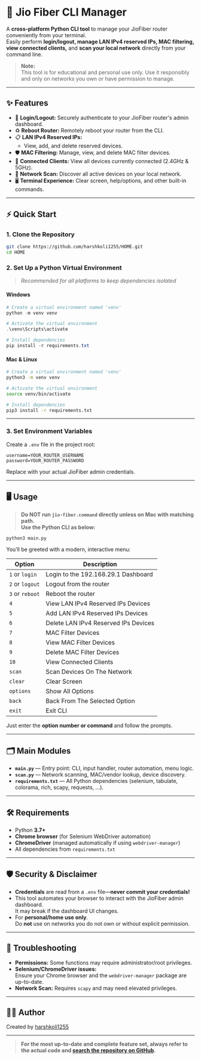 # 🚀 Jio Fiber CLI Manager

A **cross-platform Python CLI tool** to manage your JioFiber router conveniently from your terminal.<br>
Easily perform **login/logout, manage LAN IPv4 reserved IPs, MAC filtering, view connected clients,** and **scan your local network** directly from your command line.

> **Note:**  
> This tool is for educational and personal use only. Use it responsibly and only on networks you own or have permission to manage.

---

## ✨ Features

- 🔐 **Login/Logout:** Securely authenticate to your JioFiber router's admin dashboard.
- ♻️ **Reboot Router:** Remotely reboot your router from the CLI.
- 📋 **LAN IPv4 Reserved IPs:**
  - View, add, and delete reserved devices.
- 🛡 **MAC Filtering:** Manage, view, and delete MAC filter devices.
- 📶 **Connected Clients:** View all devices currently connected (2.4GHz & 5GHz).
- 🔎 **Network Scan:** Discover all active devices on your local network.
- 🖥 **Terminal Experience:** Clear screen, help/options, and other built-in commands.

---

## ⚡ Quick Start

### 1. **Clone the Repository**

```bash
git clone https://github.com/harshkoli1255/HOME.git
cd HOME
```

### 2. **Set Up a Python Virtual Environment**  
> _Recommended for all platforms to keep dependencies isolated_

#### **Windows**
```powershell
# Create a virtual environment named 'venv'
python -m venv venv

# Activate the virtual environment
.\venv\Scripts\activate

# Install dependencies
pip install -r requirements.txt
```

#### **Mac & Linux**
```bash
# Create a virtual environment named 'venv'
python3 -m venv venv

# Activate the virtual environment
source venv/bin/activate

# Install dependencies
pip3 install -r requirements.txt
```

---

### 3. **Set Environment Variables**

Create a `.env` file in the project root:

```env
username=YOUR_ROUTER_USERNAME
password=YOUR_ROUTER_PASSWORD
```
Replace with your actual JioFiber admin credentials.

---

## 🖥 Usage

> **Do NOT run `jio-fiber.command` directly unless on Mac with matching path.  
> Use the Python CLI as below:**

```bash
python3 main.py
```

You’ll be greeted with a modern, interactive menu:

| Option         | Description                               |
| -------------- | ----------------------------------------- |
| `1` or `login` | Login to the 192.168.29.1 Dashboard       |
| `2` or `logout`| Logout from the router                    |
| `3` or `reboot`| Reboot the router                         |
| `4`            | View LAN IPv4 Reserved IPs Devices        |
| `5`            | Add LAN IPv4 Reserved IPs Devices         |
| `6`            | Delete LAN IPv4 Reserved IPs Devices      |
| `7`            | MAC Filter Devices                        |
| `8`            | View MAC Filter Devices                   |
| `9`            | Delete MAC Filter Devices                 |
| `10`           | View Connected Clients                    |
| `scan`         | Scan Devices On The Network               |
| `clear`        | Clear Screen                              |
| `options`      | Show All Options                          |
| `back`         | Back From The Selected Option             |
| `exit`         | Exit CLI                                  |

Just enter the **option number or command** and follow the prompts.

---

## 🗂 Main Modules

- **`main.py`** — Entry point: CLI, input handler, router automation, menu logic.
- **`scan.py`** — Network scanning, MAC/vendor lookup, device discovery.
- **`requirements.txt`** — All Python dependencies (selenium, tabulate, colorama, rich, scapy, requests, ...).

---

## 🛠 Requirements

- Python **3.7+**
- **Chrome browser** (for Selenium WebDriver automation)
- **ChromeDriver** (managed automatically if using `webdriver-manager`)
- All dependencies from `requirements.txt`

---

## 🛡 Security & Disclaimer

- **Credentials** are read from a `.env` file—**never commit your credentials!**
- This tool automates your browser to interact with the JioFiber admin dashboard.  
  It may break if the dashboard UI changes.
- For **personal/home use only**.  
  Do **not** use on networks you do not own or without explicit permission.

---

## 🐞 Troubleshooting

- **Permissions:** Some functions may require administrator/root privileges.
- **Selenium/ChromeDriver issues:**  
  Ensure your Chrome browser and the `webdriver-manager` package are up-to-date.
- **Network Scan:** Requires `scapy` and may need elevated privileges.

---

## 👨‍💻 Author

Created by [harshkoli1255](https://github.com/harshkoli1255)

---

> **For the most up-to-date and complete feature set, always refer to the actual code and [search the repository on GitHub](https://github.com/harshkoli1255/HOME).**

